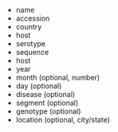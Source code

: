 * name
* accession 
* country
* host
* serotype 
* sequence 
* host
* year 
* month (optional, number)
* day  (optional)
* disease (optional)
* segment  (optional)
* genotype  (optional)
* location (optional, city/state)
